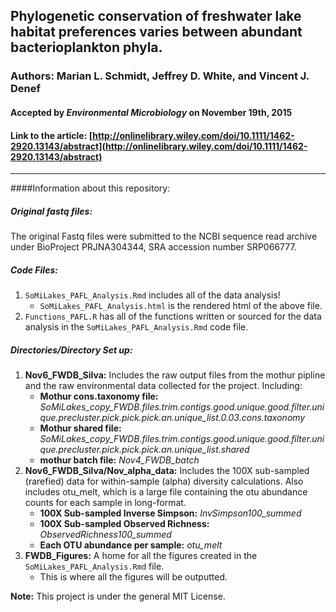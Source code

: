 ## Phylogenetic conservation of freshwater lake habitat preferences varies between abundant bacterioplankton phyla.

###  **Authors:** Marian L. Schmidt, Jeffrey D. White, and Vincent J. Denef  



#### Accepted by _Environmental Microbiology_ on November 19th, 2015  
#### Link to the article: [http://onlinelibrary.wiley.com/doi/10.1111/1462-2920.13143/abstract](http://onlinelibrary.wiley.com/doi/10.1111/1462-2920.13143/abstract)

**********


####Information about this repository:  

##### **Original fastq files:**
The original Fastq files were submitted to the NCBI sequence read archive under BioProject PRJNA304344, SRA accession number SRP066777.


##### **Code Files:**
1. `SoMiLakes_PAFL_Analysis.Rmd` includes all of the data analysis!  
      - `SoMiLakes_PAFL_Analysis.html` is the rendered html of the above file.
2. `Functions_PAFL.R` has all of the functions written or sourced for the data analysis in the `SoMiLakes_PAFL_Analysis.Rmd` code file.  


##### **Directories/Directory Set up:**
1. **Nov6_FWDB_Silva:**  Includes the raw output files from the mothur pipline and the raw environmental data collected for the project.  Including: 
    -  **Mothur cons.taxonomy file:**  *SoMiLakes_copy_FWDB.files.trim.contigs.good.unique.good.filter.unique.precluster.pick.pick.pick.an.unique_list.0.03.cons.taxonomy*  
    -  **Mothur shared file:**  *SoMiLakes_copy_FWDB.files.trim.contigs.good.unique.good.filter.unique.precluster.pick.pick.pick.an.unique_list.shared*  
    -  **mothur batch file:**  *Nov4_FWDB_batch*  
2. **Nov6_FWDB_Silva/Nov_alpha_data:**  Includes the 100X sub-sampled (rarefied) data for within-sample (alpha) diversity calculations.  Also includes otu_melt, which is a large file containing the otu abundance counts for each sample in long-format.  
    -  **100X Sub-sampled Inverse Simpson:** *InvSimpson100_summed*  
    -  **100X Sub-sampled Observed Richness:** *ObservedRichness100_summed*  
    -  **Each OTU abundance per sample:** *otu_melt*
3. **FWDB_Figures:**  A home for all the figures created in the `SoMiLakes_PAFL_Analysis.Rmd` file.  
    - This is where all the figures will be outputted.



**Note:**  This project is under the general MIT License.
